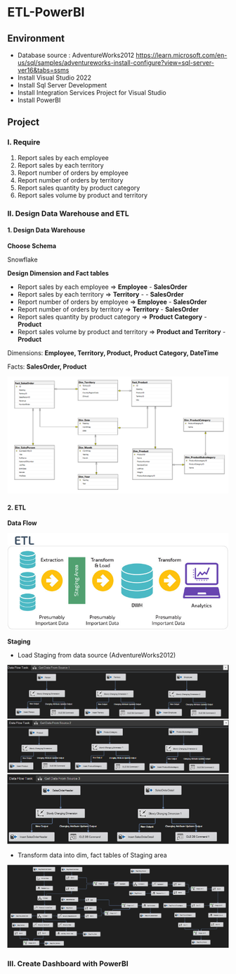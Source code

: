 # ETL-PowerBI

## Environment

* Database source : AdventureWorks2012 https://learn.microsoft.com/en-us/sql/samples/adventureworks-install-configure?view=sql-server-ver16&tabs=ssms
* Install Visual Studio 2022
* Install Sql Server Development
* Install Integration Services Project for Visual Studio
* Install PowerBI

## Project

### I. Require
1. Report sales by each employee
2. Report sales by each territory
3. Report number of orders by employee
4. Report number of orders by territory
5. Report sales quantity by product category
6. Report sales volume by product and territory

### II. Design Data Warehouse and ETL

#### 1. Design Data Warehouse

**Choose Schema**

Snowflake

**Design Dimension and Fact tables**

- Report sales by each employee => **Employee** - **SalesOrder**
- Report sales by each territory => **Territory** - - **SalesOrder**
- Report number of orders by employee => **Employee** - **SalesOrder**
- Report number of orders by territory => **Territory** - **SalesOrder**
- Report sales quantity by product category => **Product Category** - **Product**
- Report sales volume by product and territory => **Product and Territory** - **Product**

Dimensions: **Employee, Territory, Product, Product Category, DateTime**

Facts: **SalesOrder, Product**

<img src="images/DW-diagram.PNG">

#### 2. ETL

**Data Flow**

<img src="images/Flow.jpg">

**Staging**

- Load Staging from data source (AdventureWorks2012)

<img src="images/LoadStaging1.PNG">

<img src="images/LoadStaging2.PNG">

<img src="images/LoadStaging3.PNG">

- Transform data into dim, fact tables of Staging area

<img src="images/transform.PNG">

### III.	Create Dashboard with PowerBI